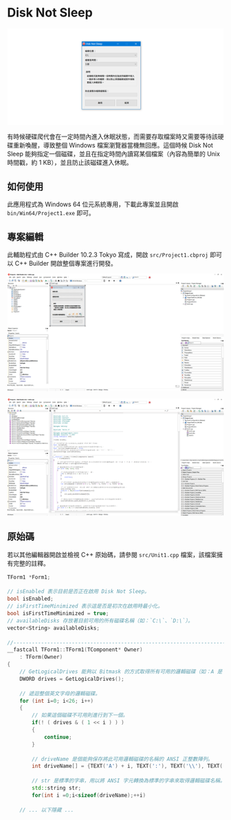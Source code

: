 # Disk Not Sleep

![Screenshot of a window](./assets/screenshot.png)

有時候硬碟爬代會在一定時間內進入休眠狀態，而需要存取檔案時又需要等待該硬碟重新喚醒，導致整個 Windows 檔案瀏覽器當機無回應。這個時候 Disk Not Sleep 能夠指定一個磁碟，並且在指定時間內讀寫某個檔案（內容為簡單的 Unix 時間戳，約 1 KB），並且防止該磁碟進入休眠。

## 如何使用

此應用程式為 Windows 64 位元系統專用，下載此專案並且開啟 `bin/Win64/Project1.exe` 即可。

## 專案編輯

此輔助程式由 C++ Builder 10.2.3 Tokyo 寫成，開啟 `src/Project1.cbproj` 即可以 C++ Builder 開啟整個專案進行開發。

![Screenshot of a C++ Builder GUI Designer](./assets/screenshot1.png)

![Screenshot of a C++ Builder IDE](./assets/screenshot2.png)

## 原始碼

若以其他編輯器開啟並檢視 C++ 原始碼，請參閱 `src/Unit1.cpp` 檔案，該檔案擁有完整的註釋。

```cpp
TForm1 *Form1;

// isEnabled 表示目前是否正在啟用 Disk Not Sleep。
bool isEnabled;
// isFirstTimeMinimized 表示這是否是初次在啟用時最小化。
bool isFirstTimeMinimized = true;
// availableDisks 存放著目前可用的所有磁碟名稱（如：`C:\`、`D:\`）。
vector<String> availableDisks;

//---------------------------------------------------------------------------
__fastcall TForm1::TForm1(TComponent* Owner)
	: TForm(Owner)
{
	// GetLogicalDrives 能夠以 Bitmask 的方式取得所有可用的邏輯磁碟（如：A 是 1、B 為 2，兩者皆可用則為 3）。
	DWORD drives = GetLogicalDrives();

	// 遞迴整個英文字母的邏輯磁碟。
	for (int i=0; i<26; i++)
	{
		// 如果這個磁碟不可用則進行到下一個。
		if(! ( drives & ( 1 << i ) ) )
		{
			continue;
		}

		// driveName 是個能夠保存將此可用邏輯磁碟的名稱的 ANSI 正整數陣列。
		int driveName[] = {TEXT('A') + i, TEXT(':'), TEXT('\\'), TEXT('\0')};

		// str 是標準的字串，用以將 ANSI 字元轉換為標準的字串來取得邏輯磁碟名稱。
		std::string str;
		for(int i =0;i<sizeof(driveName);++i)

    // ... 以下隱藏 ...
```